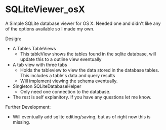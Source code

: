 # SQLiteViewer_osX


A Simple SQLite database viewer for OS X.  Needed one and didn't like any of the options available so I made my own.

Design:

  * A Tables TableViews
    * This tableView shows the tables found in the sqlite database, will update this to a outline view eventually
  * A tab view with three tabs
    * Holds the tableview to view the data stored in the database tables.  This includes a table's data and query results
    * Will implement viewing the schema eventually.
  * Singleton SQLiteDatabaseHelper
    * Only need one connection to the database.
  * The rest is self explanitory. If you have any questions let me know.



Further Development:

 * Will eventually add sqlite editing/saving, but as of right now this is missing.
